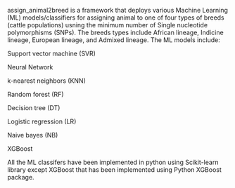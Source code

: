assign_animal2breed is a framework that deploys various Machine Learning (ML) models/classifiers for assigning animal to one of four types of breeds (cattle
populations) usning the minimum number of Single nucleotide polymorphisms (SNPs). The breeds types include African lineage, Indicine lineage, European lineage, and 
Admixed lineage.  The ML models include:

Support vector machine (SVR)

Neural Network

k-nearest neighbors (KNN)

Random forest (RF) 

Decision tree (DT)

Logistic regression (LR)

Naive bayes (NB)

XGBoost




All the ML classifers have been implemented in python using Scikit-learn library except XGBoost that has been implemented using Python XGBoost package.
